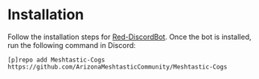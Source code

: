 # Installation
Follow the installation steps for [Red-DiscordBot](https://github.com/Cog-Creators/Red-DiscordBot).
Once the bot is installed, run the following command in Discord:

`[p]repo add Meshtastic-Cogs https://github.com/ArizonaMeshtasticCommunity/Meshtastic-Cogs`